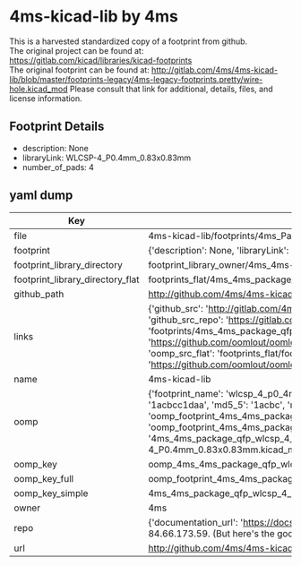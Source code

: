 # 4ms-kicad-lib by 4ms  
This is a harvested standardized copy of a footprint from github.  
The original project can be found at:  
https://gitlab.com/kicad/libraries/kicad-footprints  
The original footprint can be found at:
http://gitlab.com/4ms/4ms-kicad-lib/blob/master/footprints-legacy/4ms-legacy-footprints.pretty/wire-hole.kicad_mod
Please consult that link for additional, details, files, and license information.  
## Footprint Details
* description: None  
* libraryLink: WLCSP-4_P0.4mm_0.83x0.83mm  
* number_of_pads: 4  
## yaml dump  
| Key | Value |  
| --- | --- |  
| file | 4ms-kicad-lib/footprints/4ms_Package_QFP.pretty/WLCSP-4_P0.4mm_0.83x0.83mm.kicad_mod |  
| footprint | {'description': None, 'libraryLink': 'WLCSP-4_P0.4mm_0.83x0.83mm', 'number_of_pads': 4} |  
| footprint_library_directory | footprint_library_owner/4ms_4ms-kicad-lib |  
| footprint_library_directory_flat | footprints_flat/4ms_4ms_package_qfp_wlcsp_4_p0_4mm_0_83x0_83mm/working |  
| github_path | http://github.com/4ms/4ms-kicad-lib/blob/master/footprints/4ms_Package_QFP.pretty/WLCSP-4_P0.4mm_0.83x0.83mm.kicad_mod |  
| links | {'github_src': 'http://gitlab.com/4ms/4ms-kicad-lib/blob/master/footprints-legacy/4ms-legacy-footprints.pretty/wire-hole.kicad_mod', 'github_src_repo': 'https://gitlab.com/kicad/libraries/kicad-footprints', 'oomp_bot': 'footprints/4ms_4ms_package_qfp_wlcsp_4_p0_4mm_0_83x0_83mm/working', 'oomp_bot_github': 'https://github.com/oomlout/oomlout_oomp_footprint_bot/tree/main/footprints/4ms_4ms_package_qfp_wlcsp_4_p0_4mm_0_83x0_83mm/working', 'oomp_src_flat': 'footprints_flat/footprints_flat/4ms_4ms_package_qfp_wlcsp_4_p0_4mm_0_83x0_83mm/working', 'oomp_src_flat_github': 'https://github.com/oomlout/oomlout_oomp_footprint_src/tree/main/footprints_flat/4ms_4ms_package_qfp_wlcsp_4_p0_4mm_0_83x0_83mm/working'} |  
| name | 4ms-kicad-lib |  
| oomp | {'footprint_name': 'wlcsp_4_p0_4mm_0_83x0_83mm', 'library_name': '4ms_package_qfp', 'md5': '1acbcc1daaaffe704cbf68087588db96', 'md5_10': '1acbcc1daa', 'md5_5': '1acbc', 'md5_6': '1acbcc', 'oomp_key': 'oomp_4ms_4ms_package_qfp_wlcsp_4_p0_4mm_0_83x0_83mm', 'oomp_key_extra': 'oomp_footprint_4ms_4ms_package_qfp_wlcsp_4_p0_4mm_0_83x0_83mm', 'oomp_key_full': 'oomp_footprint_4ms_4ms_package_qfp_wlcsp_4_p0_4mm_0_83x0_83mm_1acbcc', 'oomp_key_simple': '4ms_4ms_package_qfp_wlcsp_4_p0_4mm_0_83x0_83mm', 'original_filename': '4ms-kicad-lib/footprints/4ms_Package_QFP.pretty/WLCSP-4_P0.4mm_0.83x0.83mm.kicad_mod', 'owner_name': '4ms'} |  
| oomp_key | oomp_4ms_4ms_package_qfp_wlcsp_4_p0_4mm_0_83x0_83mm |  
| oomp_key_full | oomp_footprint_4ms_4ms_package_qfp_wlcsp_4_p0_4mm_0_83x0_83mm |  
| oomp_key_simple | 4ms_4ms_package_qfp_wlcsp_4_p0_4mm_0_83x0_83mm |  
| owner | 4ms |  
| repo | {'documentation_url': 'https://docs.github.com/rest/overview/resources-in-the-rest-api#rate-limiting', 'message': "API rate limit exceeded for 84.66.173.59. (But here's the good news: Authenticated requests get a higher rate limit. Check out the documentation for more details.)"} |  
| url | http://github.com/4ms/4ms-kicad-lib |  

